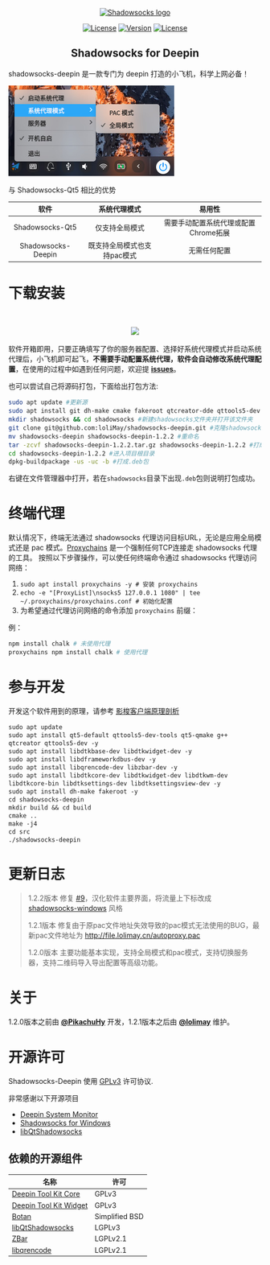 <p align="center"><a href="https://github.com/lolimay/shadowsocks-deepin" target="_blank" rel="noopener noreferrer"><img width="100" src="http://images.lolimay.cn/18-9-28/52492273.jpg" alt="Shadowsocks logo"></a></p><p align="center">
  <a href="https://github.com/lolimay/shadowsocks-deepin"><img src="https://img.shields.io/github/stars/lolimay/shadowsocks-deepin.svg" alt="License"></a>
  <a href="https://github.com/lolimay/shadowsocks-deepin"><img src="https://img.shields.io/badge/version-1.2.2-brightgreen.svg" alt="Version"></a>
  <a href="https://github.com/lolimay/shadowsocks-deepin"><img src="https://img.shields.io/badge/license-GPLv3-green.svg" alt="License"></a>
</p>

<h2 align="center">Shadowsocks for Deepin</h2>

shadowsocks-deepin 是一款专门为 deepin 打造的小飞机，科学上网必备！

![](/docs/images/shadowsocks-deepin.jpg)


与 Shadowsocks-Qt5 相比的优势

|软件|系统代理模式|易用性|
|:-:|:-:|:-:|
|Shadowsocks-Qt5|仅支持全局模式|需要手动配置系统代理或配置Chrome拓展|
|Shadowsocks-Deepin|既支持全局模式也支持pac模式|无需任何配置

# 下载安装
<br>
<p align="center"><a href="http://file.lolimay.cn/shadowsocks-deepin_1.2.2_amd64.deb"><img src="http://images.lolimay.cn/18-9-28/51226561.jpg"/></a></p>

软件开箱即用，只要正确填写了你的服务器配置、选择好系统代理模式并启动系统代理后，小飞机即可起飞，**不需要手动配置系统代理，软件会自动修改系统代理配置**，在使用的过程中如遇到任何问题，欢迎提 [**issues**](https://github.com/loliMay/shadowsocks-deepin/issues/new)。

也可以尝试自己将源码打包，下面给出打包方法:
````bash
sudo apt update #更新源
sudo apt install git dh-make cmake fakeroot qtcreator-dde qttools5-dev g++ -y #安装相关依赖
mkdir shadowsocks && cd shadowsocks #新建shadowsocks文件夹并打开该文件夹
git clone git@github.com:loliMay/shadowsocks-deepin.git #克隆shadowsocks-deepin仓库
mv shadowsocks-deepin shadowsocks-deepin-1.2.2 #重命名
tar -zcvf shadowsocks-deepin-1.2.2.tar.gz shadowsocks-deepin-1.2.2 #打成.tar.gz包
cd shadowsocks-deepin-1.2.2 #进入项目根目录
dpkg-buildpackage -us -uc -b #打成.deb包
````

右键在文件管理器中打开，若在`shadowsocks`目录下出现`.deb`包则说明打包成功。


# 终端代理
默认情况下，终端无法通过 shadowsocks 代理访问目标URL，无论是应用全局模式还是 pac 模式。[Proxychains](https://github.com/haad/proxychains) 是一个强制任何TCP连接走 shadowsocks 代理的工具。 按照以下步骤操作，可以使任何终端命令通过 shadowsocks 代理访问网络：

1. `sudo apt install proxychains -y # 安装 proxychains`
2. `echo -e "[ProxyList]\nsocks5 127.0.0.1 1080" | tee ~/.proxychains/proxychains.conf # 初始化配置`
3. 为希望通过代理访问网络的命令添加 `proxychains` 前缀：

例：
````bash
npm install chalk # 未使用代理
proxychains npm install chalk # 使用代理
````

# 参与开发

开发这个软件用到的原理，请参考 [影梭客户端原理剖析](docs/影梭客户端原理剖析.md)

````
sudo apt update
sudo apt install qt5-default qttools5-dev-tools qt5-qmake g++ qtcreator qttools5-dev -y
sudo apt install libdtkbase-dev libdtkwidget-dev -y
sudo apt install libdframeworkdbus-dev -y
sudo apt install libqrencode-dev libzbar-dev -y
sudo apt install libdtkcore-dev libdtkwidget-dev libdtkwm-dev libdtkcore-bin libdtksettings-dev libdtksettingsview-dev -y
sudo apt install dh-make fakeroot -y
cd shadowsocks-deepin
mkdir build && cd build
cmake ..
make -j4
cd src
./shadowsocks-deepin
````
# 更新日志
> 1.2.2版本 修复 [#9](https://github.com/lolimay/shadowsocks-deepin/issues/9)，汉化软件主要界面，将流量上下标改成 [shadowsocks-windows](https://github.com/shadowsocks/shadowsocks-windows) 风格
>
> 1.2.1版本 修复由于原pac文件地址失效导致的pac模式无法使用的BUG，最新pac文件地址为 http://file.lolimay.cn/autoproxy.pac
>
> 1.2.0版本 主要功能基本实现，支持全局模式和pac模式，支持切换服务器，支持二维码导入导出配置等高级功能。

# 关于
1.2.0版本之前由 **[@PikachuHy](https://github.com/PikachuHy)** 开发，1.2.1版本之后由 **[@lolimay](https://github.com/lolimay)** 维护。

# 开源许可

Shadowsocks-Deepin 使用 [GPLv3](LICENSE) 许可协议.

非常感谢以下开源项目 

- [Deepin System Monitor](https://github.com/linuxdeepin/deepin-system-monitor)
- [Shadowsocks for Windows](https://github.com/shadowsocks/shadowsocks-windows)
- [libQtShadowsocks](https://github.com/shadowsocks/libQtShadowsocks)

## 依赖的开源组件
| 名称                   | 许可        |
| ---------------------- | -------------- |
| [Deepin Tool Kit Core](https://github.com/linuxdeepin/dtkcore)   | GPLv3          |
| [Deepin Tool Kit Widget](https://github.com/linuxdeepin/dtkwidget) | GPLv3          |
| [Botan](https://github.com/randombit/botanss)                  | Simplified BSD |
| [libQtShadowsocks](https://github.com/shadowsocks/libQtShadowsocks)       | LGPLv3         |
| [ZBar](https://github.com/ZBar/ZBar)                   | LGPLv2.1       |
| [libqrencode](https://github.com/fukuchi/libqrencode)            | LGPLv2.1       |



